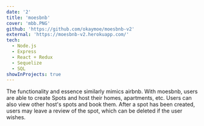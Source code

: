 ```yaml
---
date: '2'
title: 'moesbnb'
cover: 'mbb.PNG'
github: 'https://github.com/okaymoe/moesbnb-v2'
external: 'https://moesbnb-v2.herokuapp.com/'
tech:
  - Node.js
  - Express
  - React + Redux
  - Sequelize
  - SQL
showInProjects: true
---
```


The functionality and essence similarly mimics airbnb. With moesbnb, users are able to create Spots and host their homes, apartments, etc. Users can also view other host's spots and book them. After a spot has been created, users may leave a review of the spot, which can be deleted if the user wishes.
